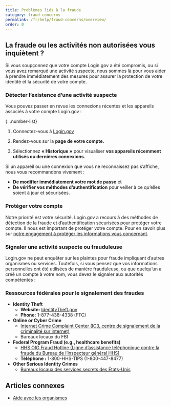 ```yaml
---
title: Problèmes liés à la fraude 
category: fraud-concerns
permalink: /fr/help/fraud-concerns/overview/
order: 0
---
```

## La fraude ou les activités non autorisées vous inquiètent ?
Si vous soupçonnez que votre compte Login.gov a été compromis, ou si vous avez remarqué une activité suspecte, nous sommes là pour vous aider à prendre immédiatement des mesures pour assurer la protection de votre identité et la sécurité de votre compte.

### Détecter l’existence d’une activité suspecte
Vous pouvez passer en revue les connexions récentes et les appareils associés à votre compte Login.gov :

{: .number-list}

1. Connectez-vous à [Login.gov](https://secure.login.gov/fr/)

2. Rendez-vous sur la **page de votre compte.**

3. Sélectionnez **« Historique »** pour visualiser **vos appareils récemment utilisés ou dernières connexions.**

Si un appareil ou une connexion que vous ne reconnaissez pas s’affiche, nous vous recommandons vivement :
   * **De modifier immédiatement votre mot de passe** et
   * **De vérifier vos méthodes d’authentification** pour veiller à ce qu’elles soient à jour et sécurisées.

### Protéger votre compte
Notre priorité est votre sécurité. Login.gov a recours à des méthodes de détection de la fraude et d’authentification sécurisées pour protéger votre compte. Il nous est important de protéger votre compte. Pour en savoir plus sur [notre engagement à protéger les informations vous concernant](https://login.gov/fr/policy/).

### Signaler une activité suspecte ou frauduleuse
Login.gov ne peut enquêter sur les plaintes pour fraude impliquant d’autres organismes ou services. Toutefois, si vous pensez que vos informations personnelles ont été utilisées de manière frauduleuse, ou que quelqu’un a créé un compte à votre nom, vous devez le signaler aux autorités compétentes :

### Ressources fédérales pour le signalement des fraudes
   * **Identity Theft**
      * **Website:** [IdentityTheft.gov](https://identitytheft.gov/)
      * **Phone:** 1-877-438-4338 (FTC)
   * **Online or Cyber Crime**
      * [Internet Crime Complaint Center (IC3, centre de signalement de la criminalité sur internet)](https://www.ic3.gov/)
      * Bureaux locaux du FBI
   * **Federal Program Fraud (e.g., healthcare benefits)**
      * [HHS OIG Fraud Hotline (Ligne d’assistance téléphonique contre la fraude du Bureau de l’inspecteur général HHS)](https://oig.hhs.gov/fraud/report-fraud/)
      * **Téléphone :** 1-800-HHS-TIPS (1-800-447-8477)
   * **Other Serious Identity Crimes**
      * [Bureaux locaux des services secrets des États-Unis](https://www.secretservice.gov/contact/field-offices/)

## Articles connexes

* [Aide avec les organismes](/fr/help/specific-agencies/overview/)

